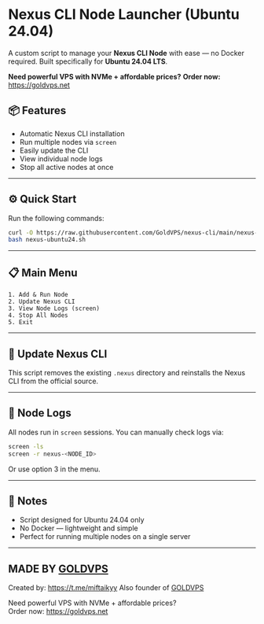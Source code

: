 
# Nexus CLI Node Launcher (Ubuntu 24.04)

A custom script to manage your **Nexus CLI Node** with ease — no Docker required. Built specifically for **Ubuntu 24.04 LTS**.

**Need powerful VPS with NVMe + affordable prices?**
**Order now:** https://goldvps.net
## 📦 Features

- Automatic Nexus CLI installation
- Run multiple nodes via `screen`
- Easily update the CLI
- View individual node logs
- Stop all active nodes at once

---

## ⚙️ Quick Start

Run the following commands:

```bash
curl -O https://raw.githubusercontent.com/GoldVPS/nexus-cli/main/nexus-ubuntu24.sh
bash nexus-ubuntu24.sh
```

---

## 📋 Main Menu

```
1. Add & Run Node
2. Update Nexus CLI
3. View Node Logs (screen)
4. Stop All Nodes
5. Exit
```

---

## 🔁 Update Nexus CLI

This script removes the existing `.nexus` directory and reinstalls the Nexus CLI from the official source.

---

## 📄 Node Logs

All nodes run in `screen` sessions. You can manually check logs via:

```bash
screen -ls
screen -r nexus-<NODE_ID>
```

Or use option 3 in the menu.

---

## 📌 Notes

- Script designed for Ubuntu 24.04 only
- No Docker — lightweight and simple
- Perfect for running multiple nodes on a single server

---

## MADE BY [GOLDVPS](https://goldvps.net)
Created by: https://t.me/miftaikyy
Also founder of [GOLDVPS](https://goldvps.net)

Need powerful VPS with NVMe + affordable prices?  
Order now: https://goldvps.net
